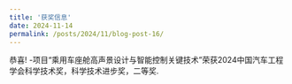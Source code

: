 ```yaml
---
title: '获奖信息'
date: 2024-11-14
permalink: /posts/2024/11/blog-post-16/
---
```


恭喜!
-项目“乘用车座舱高声景设计与智能控制关键技术”荣获2024中国汽车工程学会科学技术奖，科学技术进步奖，二等奖.



 
